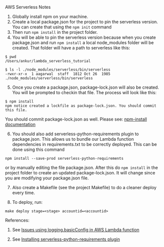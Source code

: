 AWS Serverless Notes

1. Globally install npm on your machine.
2. Create a local package.json for the project to pin the serverless version. You can create that using the `npm init` command
3. Then run `npm install` in the project folder.
4. You will be able to pin the serverless version because when you create package.json and run `npm install` a local node_modules folder will be created. That folder will have a path to serverless like this:
```
$ pwd
/Users/ankur/lambda_serverless_tutorial

$ ls -l ./node_modules/serverless/bin/serverless
-rwxr-xr-x  1 aagarwal  staff  1812 Oct 26  1985 ./node_modules/serverless/bin/serverless
```
5. Once you create a package.json, package-lock.json will also be created. You will be prompted to checkin that file.
The process will look like this:
```
$ npm install
npm notice created a lockfile as package-lock.json. You should commit this file.
```
You should commit package-lock.json as well. Please see:
[npm-install documentation](https://docs.npmjs.com/cli/install)

6. You should also add serverless-python-requirements plugin to package.json. This allows us to bundle our Lambda function dependencies in requirements.txt to be correctly deployed. This can be done using this command
```
npm install --save-prod serverless-python-requirements
```
or by manually editing the file package.json. After this do `npm install` in the project folder to create an updated package-lock.json. It will change since you are modifying your package.json file.

7.	Also create a Makefile (see the project Makefile) to do a cleaner deploy every time.

8. To deploy, run:
```
make deploy stage=<stage> accountid=<accountid>
```


References:

1. See [Issues using logging.basicConfig in AWS Lambda function](https://stackoverflow.com/questions/37703609/using-python-logging-with-aws-lambda)

2. See [Installing serverless-python-requirements plugin](https://serverless.com/blog/serverless-python-packaging/)

